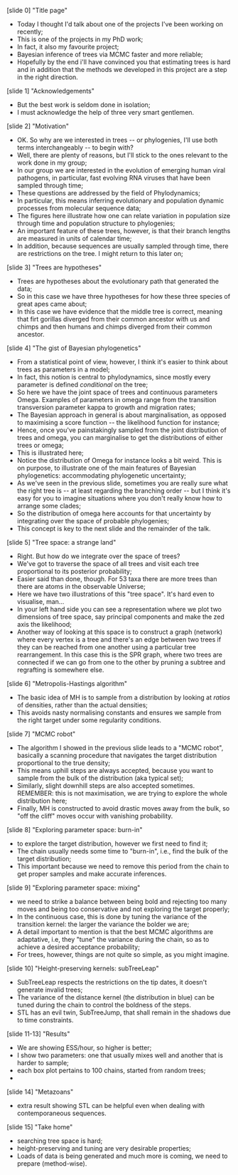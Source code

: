 [slide 0] "Title page"
- Today I thought I'd talk about one of the projects I've been working on recently;
- This is one of the projects in my PhD work;
- In fact, it also my favourite project;
- Bayesian inference of trees via MCMC faster and more reliable;
- Hopefully by the end i'll have convinced you that estimating trees is hard and in addition that the methods we developed in this project are a step in the right direction.

[slide 1] "Acknowledgements"
- But the best work is seldom done in isolation;
- I must acknowledge the help of three very smart gentlemen.

[slide 2] "Motivation"
- OK. So why are we interested in trees -- or phylogenies, I'll use both terms interchangeably -- to begin with?
- Well, there are plenty of reasons, but I'll stick to the ones relevant to the work done in my group;
- In our group we are interested in the evolution of emerging human viral pathogens, in particular, fast evolving RNA viruses that have been sampled through time;
- These questions are addressed by the field of Phylodynamics;
- In particular, this means inferring evolutionary and population dynamic processes from molecular sequence data;
- The figures here illustrate how one can relate variation in population size through time and population structure to phylogenies;
- An important feature of these trees, however, is that their branch lengths are measured in units of calendar time;
- In addition, because sequences are usually sampled through time, there are restrictions on the tree. I might return to this later on;

[slide 3] "Trees are hypotheses"
-  Trees are hypotheses about the evolutionary path that generated the data;
- So in this case we have three hypotheses for how these three species of great apes came about;
- In this case we have evidence that the middle tree is correct, meaning that firt gorillas diverged from their common ancestor with us and chimps and then humans and chimps diverged from their common ancestor.

[slide 4] "The gist of Bayesian phylogenetics"
- From a statistical point of view, however, I think it's easier to think about trees as parameters in a model;
- In fact, this notion is central to phylodynamics, since mostly every parameter is defined *conditional*  on the tree;
- So here we have the joint space of trees and continuous parameters Omega. Examples of parameters in omega range from the transition transversion parameter kappa to growth and migration rates;
- The Bayesian approach in general is about marginalisation, as opposed to maximising a score function -- the likelihood function for instance;
- Hence, once you've painstakingly sampled from the joint distribution of trees and omega, you can marginalise to get the distributions of either trees or omega;
- This is illustrated here;
- Notice the distribution of Omega for instance looks a bit weird. This is on purpose, to illustrate one of the main features of Bayesian phylogenetics: accommodating phylogenetic uncertainty;
- As we've seen in the previous slide, sometimes you are really sure what the right tree is -- at least regarding the branching order -- but I think it's easy for you to imagine situations where you don't really know how to arrange some clades;
- So the distribution of omega here accounts for that uncertainty by integrating over the space of probable phylogenies;
- This concept is key to the next slide and the remainder of the talk.

[slide 5] "Tree space: a strange land"
- Right. But how do we integrate over the space of trees?
- We've got to traverse the space of all trees and visit each tree proportional to its posterior probability;
- Easier said than done, though. For 53 taxa there are more trees than there are atoms in the observable Universe;
- Here we have two illustrations of this "tree space". It's hard even to visualise, man...
- In your left hand side you can see a representation where we plot two dimensions of tree space, say principal components and make the zed axis the likelihood;
- Another way of looking at this space is to construct a graph (network) where every vertex is a tree and there's an edge between two trees if they can be reached from one another using a particular tree rearrangement. In this case this is the SPR graph, where two trees are connected if we can go from one to the other by pruning a subtree and regrafting is somewhere else.

[slide 6] "Metropolis-Hastings algorithm"
- The basic idea of MH is to sample from a distribution by looking at *ratios* of densities, rather than the actual densities;
- This avoids nasty normalising constants and ensures we sample from the right target under some regularity conditions.

[slide 7] "MCMC robot"
- The algorithm I showed in the previous slide leads to a "MCMC robot", basically a scanning procedure that navigates the target distribution proportional to the true density;
- This means uphill steps are always accepted, because you want to sample from the bulk of the distribution (aka typical set);
- Similarly, slight downhill steps are also accepted sometimes. REMEMBER: this is not maximisation, we are trying to explore the whole distribution here;
- Finally, MH is constructed to avoid drastic moves away from the bulk, so "off the cliff" moves occur with vanishing probability.

[slide 8] "Exploring parameter space: burn-in"
- to explore the target distribution, however we first need to find it;
- The chain usually needs some time to "burn-in", i.e., find the bulk of the target distribution;
- This important because we need to remove this period from the chain to get proper samples and make accurate inferences. 

[slide 9] "Exploring parameter space: mixing"
- we need to strike a balance between being bold and rejecting too many moves and being too conservative and not exploring the target properly;
- In the continuous case, this is done by tuning the variance of the transition kernel: the larger the variance the bolder we are;
- A detail important to mention is that the best MCMC algorithms are adaptative, i.e, they "tune" the variance during the chain, so as to achieve a desired acceptance probability;
- For trees, however, things are not quite so simple, as you might imagine. 

[slide 10] "Height-preserving kernels: subTreeLeap"
- SubTreeLeap respects the restrictions on the tip dates, it doesn't generate invalid trees;
- The variance of the distance kernel (the distribution in blue) can be tuned during the chain to control the boldness of the steps.
- STL has an evil twin, SubTreeJump, that shall remain in the shadows due to time constraints.

[slide 11-13] "Results"
- We are showing ESS/hour, so higher is better;
- I show two parameters: one that usually mixes well and another that is harder to sample;
- each box plot pertains to 100 chains, started from random trees;
- 
[slide 14] "Metazoans"
- extra result showing STL can be helpful even when dealing with contemporaneous sequences.

[slide 15] "Take home"
- searching tree space is hard;
- height-preserving and tuning are very desirable properties;
- Loads of data is being generated and much more is coming, we need to prepare (method-wise).

